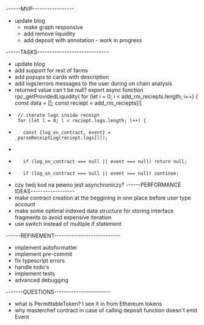 ------MVP-----------------
- update blog 
  * make graph responsive
  * add remove liquidity
  * add deposit with annotation - work in progress

------TASKS-----------------------------
- update blog
- add support for rest of farms
- add popups to cards with description
- add logs/errors messages to the user during on chain analysis
- returned value can't be null?
export async function rpc_getProvidedLiquidity(
     for (let i = 0; i < add_rm_reciepts.length; i++) {
       const data = [];
       const reciept = add_rm_reciepts[i]
+
       // iterate logs inside receipt
       for (let l = 0; l < reciept.logs.length; l++) {
- 
         const {log_on_contract, event} = _parseReceiptLog(reciept.logs[l]);
-
-        if (log_on_contract === null || event === null) return null;
+        if (log_on_contract === null || event === null) continue;

- czy twój kod na pewno jest asynchroniczy?
------PERFORMANCE IDEAS------------------
- make contract creation at the beggining in one place before user type account
- make some optimal indexed data structure for storing interface fragments to avoid expensive iteration
- use switch instead of multiple if statement

------REFINEMENT---------------------------
- implement autoformatter
- implement pre-commit
- fix typescript errors
- handle todo's
- implement tests
- advanced debugging

-------QUESTIONS-----------------------
- what is PermittableToken? I see it in from Ethereum tokens
- why masterchef contract in case of calling deposit function doesn't emit Event
